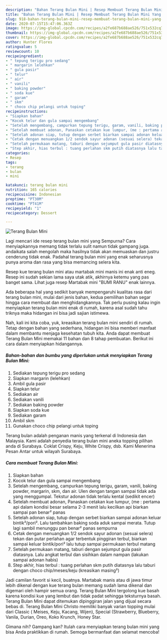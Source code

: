```yaml
---
description: "Bahan Terang Bulan Mini | Resep Membuat Terang Bulan Mini Yang Mudah Dan Praktis"
title: "Bahan Terang Bulan Mini | Resep Membuat Terang Bulan Mini Yang Mudah Dan Praktis"
slug: 918-bahan-terang-bulan-mini-resep-membuat-terang-bulan-mini-yang-mudah-dan-praktis
date: 2020-07-15T15:47:06.363Z
image: https://img-global.cpcdn.com/recipes/a2fe687b688ae526/751x532cq70/terang-bulan-mini-foto-resep-utama.jpg
thumbnail: https://img-global.cpcdn.com/recipes/a2fe687b688ae526/751x532cq70/terang-bulan-mini-foto-resep-utama.jpg
cover: https://img-global.cpcdn.com/recipes/a2fe687b688ae526/751x532cq70/terang-bulan-mini-foto-resep-utama.jpg
author: Hunter Flores
ratingvalue: 5
reviewcount: 10
recipeingredient:
- " tepung terigu pro sedang"
- " margarin lelehkan"
- " gula pasir"
- " telur"
- " air"
- " vanili"
- " baking powder"
- " soda kue"
- " garam"
- " skm"
- " choco chip pelangi untuk toping"
recipeinstructions:
- "Siapkan bahan"
- "Kocok telur dan gula sampai mengembang"
- "Setelah mengembang, campurkan tepung terigu, garam, vanili, baking powder, margarin, skm, dan air. Ulen dengan tangan sampai tidak ada yang menggumpal. Tekstur adonan tidak terlalu kental (sedikit encer)"
- "Setelah membuat adonan, Panaskan cetakan kue lumpur, (me : pertama api dalam kondisi besar selama 2-3 menit lalu kecilkan api biarkan sampai pan benar² panas"
- "Setelah adonan siap, tutup dengan serbet biarkan sampai adonan keluar bintik²/pori². Lalu tambahkan baking soda aduk sampai merata. Tutup lagi sambil menunggu pan benar² panas sempurna"
- "Cetak dengan menuangkan 1/2 sendok sayur adonan (sesuai selera) tekan dan putar perlahan agar terbentuk pinggiran terbul, biarkan sampai keluar bintik/pori² lalu tutup sampai permukaan terbul matang"
- "Setelah permukaan matang, taburi dengan sejumput gula pasir diatasnya. Lalu angkat terbul dan sisihkan dalam nampan (lakukan sampai adonan habis)"
- "Step akhir, hias terbul : tuang perlahan skm putih diatasnya lalu taburi dengan choco chip/meses/keju (kreasikan masing²)"
categories:
- Resep
tags:
- terang
- bulan
- mini

katakunci: terang bulan mini 
nutrition: 165 calories
recipecuisine: Indonesian
preptime: "PT30M"
cooktime: "PT41M"
recipeyield: "1"
recipecategory: Dessert

---
```



![Terang Bulan Mini](https://img-global.cpcdn.com/recipes/a2fe687b688ae526/751x532cq70/terang-bulan-mini-foto-resep-utama.jpg)

Lagi mencari ide resep terang bulan mini yang Sempurna? Cara menyiapkannya memang tidak terlalu sulit namun tidak gampang juga. andaikata salah mengolah maka hasilnya tidak akan memuaskan dan justru cenderung tidak enak. Padahal terang bulan mini yang enak seharusnya punya aroma dan rasa yang bisa memancing selera kita.

Resep kue terang bulan mini atau martabak mini manis ini enak anti eneg. Resep ini sudah sekian lama saya utak atik, akhirnya ketemu yang pas banget sama. Lihat juga resep Martabak mini &#34;BUMI RANU&#34; enak lainnya.

Ada beberapa hal yang sedikit banyak mempengaruhi kualitas rasa dari terang bulan mini, mulai dari jenis bahan, kedua pemilihan bahan segar hingga cara membuat dan menghidangkannya. Tak perlu pusing kalau ingin menyiapkan terang bulan mini enak di rumah, karena asal sudah tahu triknya maka hidangan ini bisa jadi sajian istimewa.


Nah, kali ini kita coba, yuk, kreasikan terang bulan mini sendiri di rumah. Tetap dengan bahan yang sederhana, hidangan ini bisa memberi manfaat dalam membantu menjaga kesehatan tubuh kita. Anda dapat membuat Terang Bulan Mini memakai 11 bahan dan 8 tahap pembuatan. Berikut ini cara dalam menyiapkan hidangannya.

<!--inarticleads1-->

##### Bahan-bahan dan bumbu yang diperlukan untuk menyiapkan Terang Bulan Mini:

1. Sediakan  tepung terigu pro sedang
1. Siapkan  margarin (lelehkan)
1. Ambil  gula pasir
1. Siapkan  telur
1. Sediakan  air
1. Sediakan  vanili
1. Sediakan  baking powder
1. Siapkan  soda kue
1. Sediakan  garam
1. Ambil  skm
1. Gunakan  choco chip pelangi untuk toping


Terang bulan adalah penganan manis yang terkenal di Indonesia dan Malaysia. Kami adalah penyedia terang bulan mini aneka topping pilihan anda di Surabaya. Coklat Crispy, Keju, White Crispy, dsb. Kami Menerima Pesan Antar untuk wilayah Surabaya. 

<!--inarticleads2-->

##### Cara membuat Terang Bulan Mini:

1. Siapkan bahan
1. Kocok telur dan gula sampai mengembang
1. Setelah mengembang, campurkan tepung terigu, garam, vanili, baking powder, margarin, skm, dan air. Ulen dengan tangan sampai tidak ada yang menggumpal. Tekstur adonan tidak terlalu kental (sedikit encer)
1. Setelah membuat adonan, Panaskan cetakan kue lumpur, (me : pertama api dalam kondisi besar selama 2-3 menit lalu kecilkan api biarkan sampai pan benar² panas
1. Setelah adonan siap, tutup dengan serbet biarkan sampai adonan keluar bintik²/pori². Lalu tambahkan baking soda aduk sampai merata. Tutup lagi sambil menunggu pan benar² panas sempurna
1. Cetak dengan menuangkan 1/2 sendok sayur adonan (sesuai selera) tekan dan putar perlahan agar terbentuk pinggiran terbul, biarkan sampai keluar bintik/pori² lalu tutup sampai permukaan terbul matang
1. Setelah permukaan matang, taburi dengan sejumput gula pasir diatasnya. Lalu angkat terbul dan sisihkan dalam nampan (lakukan sampai adonan habis)
1. Step akhir, hias terbul : tuang perlahan skm putih diatasnya lalu taburi dengan choco chip/meses/keju (kreasikan masing²)


Jadi camilan favorit si kecil, buatnya. Martabak manis atau di jawa timur lebih dikenal dengan kue terang bulan memang sudah lama dikenal dan digemari oleh hampir semua orang. Terang Bulan Mini tergolong kue basah karena kondisi kue yang lembut dan tidak padat sehingga teksturnya basah. Terang Bulan Mini dapat ditemukan dipinggiran jalan yang dijual secara bebas di. Terang Bulan Mini Christo memiliki banyak varian topping mulai dari Classic ( Meises, Keju, Kacang, Wijen), Special (Strawberry, Blueberry, Vanila, Durian, Oreo, Koko Krunch, Honey Star. 

Gimana nih? Gampang kan? Itulah cara menyiapkan terang bulan mini yang bisa Anda praktikkan di rumah. Semoga bermanfaat dan selamat mencoba!
